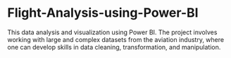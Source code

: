 # Flight-Analysis-using-Power-BI
This data analysis and visualization using Power BI. The project involves working with large and complex datasets from the aviation industry, where one can develop skills in data cleaning, transformation, and manipulation. 
